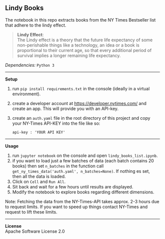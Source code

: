 ## Lindy Books

The notebook in this repo extracts books from the NY Times Bestseller list that adhere to the lindy effect.


> **Lindy Effect**:<br>
> The Lindy effect is a theory that the future life expectancy of some non-perishable things like a technology, an idea
> or a book is proportional to their current age, so that every additional period of survival implies a longer remaining life expectancy.

*Dependencies:* `Python 3`

---
**Setup**

1. run `pip install requirements.txt` in the console (ideally in a virtual environment).
2. create a developer account at https://developer.nytimes.com/ and create an app. This will provide
   you with an API-key.
3. create an `auth.yaml` file in the root directory of this project and copy your NY-Times API-KEY into
   the file like so:

    `api-key : 'YOUR API KEY'`

---
**Usage**

1. run `jupyter notebook` on the console and open `lindy_books_list.ipynb`.
2. if you want to load just a few batches of data (each batch contains 20 books) then
   set `n_batches` in the function call `get_ny_times_data('auth.yaml', n_batches=None)`.
   If nothing es set, then all the data is loaded.
3. Click on `Cell` and `Run All`.
4. Sit back and wait for a few hours until results are displayed.
5. Modify the notebook to explore books regarding different dimensions.

Note: Fetching the data from the NY-Times-API takes approx. 2-3 hours due to request limits.
If you want to speed up things contact NY-Times and request to lift these limits.

---
**License**<br>
Apache Software License 2.0
